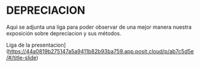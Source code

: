 # DEPRECIACION
Aqui se adjunta una liga para poder observar de una mejor manera nuestra exposición sobre depreciacion y sus métodos.

Liga de la presentacion](https://44a0819b275147a5a9411b82b93ba759.app.posit.cloud/p/ab7c5d5e/#/title-slide)
